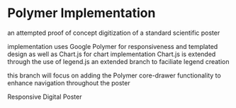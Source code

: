 Polymer <core-drawer-panel> Implementation
==========================================

an attempted proof of concept digitization of a standard scientific poster

implementation uses Google Polymer for responsiveness and templated design as well as Chart.js for chart implementation
Chart.js is extended through the use of legend.js an extended branch to faciliate legend creation

this branch will focus on adding the Polymer core-drawer functionality to enhance navigation throughout the poster

Responsive Digital Poster
